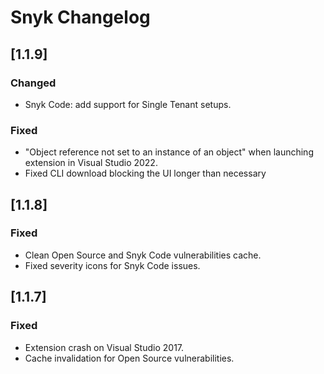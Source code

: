 # Snyk Changelog

## [1.1.9]

### Changed
- Snyk Code: add support for Single Tenant setups.

### Fixed
- "Object reference not set to an instance of an object" when launching extension in Visual Studio 2022.
- Fixed CLI download blocking the UI longer than necessary

## [1.1.8]

### Fixed
- Clean Open Source and Snyk Code vulnerabilities cache.
- Fixed severity icons for Snyk Code issues.

## [1.1.7]

### Fixed
- Extension crash on Visual Studio 2017.
- Cache invalidation for Open Source vulnerabilities.